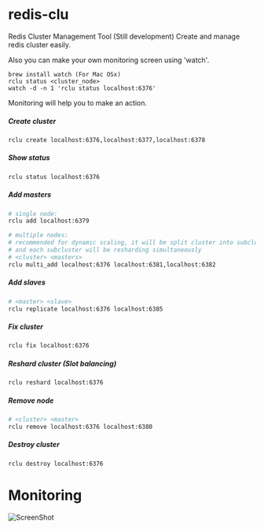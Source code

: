 # redis-clu
Redis Cluster Management Tool (Still development)
Create and manage redis cluster easily.

Also you can make your own monitoring screen using 'watch'.

    brew install watch (For Mac OSx)
    rclu status <cluster_node>
    watch -d -n 1 'rclu status localhost:6376'

Monitoring will help you to make an action.


##### Create cluster

```bash
rclu create localhost:6376,localhost:6377,localhost:6378
```


##### Show status

```bash
rclu status localhost:6376
```


##### Add masters

```bash
# single node:
rclu add localhost:6379

# multiple nodes:
# recommended for dynamic scaling, it will be split cluster into subclusters
# and each subcluster will be resharding simultaneously
# <cluster> <masters>
rclu multi_add localhost:6376 localhost:6381,localhost:6382
```


##### Add slaves

```bash
# <master> <slave>
rclu replicate localhost:6376 localhost:6385
```


##### Fix cluster

```bash
rclu fix localhost:6376
```


##### Reshard cluster (Slot balancing)

```bash
rclu reshard localhost:6376
```


##### Remove node

```bash
# <cluster> <master>
rclu remove localhost:6376 localhost:6380
```


##### Destroy cluster

```bash
rclu destroy localhost:6376
```


# Monitoring

![ScreenShot](https://raw.github.com/baranbartu/redis-clu/master/screenshot.png)


